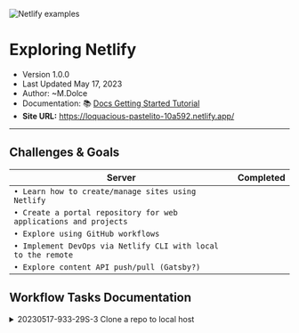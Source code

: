 ![Netlify examples](netlify-badge-examples.png)

# Exploring Netlify
- Version 1.0.0
- Last Updated May 17, 2023
- Author: ~M.Dolce
- Documentation: 📚 [Docs Getting Started Tutorial](https://docs.netlify.com/get-started/?utm_medium=social&utm_source=github&utm_campaign=devex-ph&utm_content=devex-examples)
- **Site URL:** https://loquacious-pastelito-10a592.netlify.app/
---


## Challenges & Goals


| Server                                                             | Completed   |
|--------------------------------------------------------------------|-------------|
| `• Learn how to create/manage sites using Netlify`                 |             |
| `• Create a portal repository for web applications and projects`   |             |
| `• Explore using GitHub workflows`                                 |             |
| `• Implement DevOps via Netlify CLI with local to the remote`      |             |
| `• Explore content API push/pull (Gatsby?)`                        |             |

## Workflow Tasks Documentation

<details>
 <summary>20230517-933-29S-3	Clone a repo to local host</summary>

> Get started with Netlify CLI: https://docs.netlify.com/cli/get-started/

> Deploy via Netlify  [![Deploy To Netlify](https://www.netlify.com/img/deploy/button.svg)](https://app.netlify.com/start/deploy?repository=https://github.com/netlify/netlify-feature-tour&utm_medium=social&utm_source=github&utm_campaign=devex&utm_content=devex-examples)

> Switch to the repo called deployPreview.

> Edit the file: pages/deploy-previews.astro

> Save the change, commit it, and push it to your GitHub repo.

> Open a pull request against the main branch from the deployPreview branch.
 
> Visit app.netlify.com — Netlify will automatically build the Deploy Preview.

> Once the site is done building, visit the generated URL to access your changes!

> Learn about Deploy Previews in the Netlify docs: https://docs.netlify.com/site-deploys/deploy-previews/

</details>